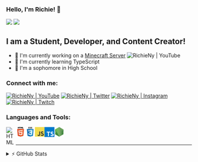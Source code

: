 ### Hello, I'm Richie! 👋
<img src="https://img.shields.io/twitter/follow/RichieNyy?color=%231DA1F2&label=Follow&logo=twitter&style=for-the-badge">
<img src="https://img.shields.io/discord/733570393847365683?color=%237289DA&label=Discord&logo=Discord&style=for-the-badge">
<br />

## I am a Student, Developer, and Content Creator!
- 🔭 I'm currently working on a [Minecraft Server][parasite] <img width="17" height="16" src="https://cdn.jsdelivr.net/npm/simple-icons@v3/icons/mojangstudios.svg" alt="RichieNy | YouTube"/>
- 🌱 I'm currently learning TypeScript
- 📒 I'm a sophomore in High School

### Connect with me:

[<img width="22" src="https://cdn.jsdelivr.net/npm/simple-icons@v3/icons/youtube.svg" alt="RichieNy | YouTube"/>][youtube]
[<img width="22" src="https://cdn.jsdelivr.net/npm/simple-icons@v3/icons/twitter.svg" alt="RichieNy | Twitter"/>][twitter]
[<img width="22" src="https://simpleicons.org/icons/tiktok.svg" alt="RichieNy | Instagram"/>][tiktok]
[<img width="22" src="https://cdn.jsdelivr.net/npm/simple-icons@v3/icons/twitch.svg" alt="RichieNy | Twitch"/>][twitch]


### Languages and Tools:
<img align="left" alt="HTML" width="26px" src="https://simpleicons.org/icons/visualstudiocode.svg">
<img align="left" alt="HTML" width="26px" src="https://raw.githubusercontent.com/github/explore/80688e429a7d4ef2fca1e82350fe8e3517d3494d/topics/html/html.png">
<img align="left" alt="CSS" width="26px" src="https://raw.githubusercontent.com/github/explore/80688e429a7d4ef2fca1e82350fe8e3517d3494d/topics/css/css.png">
<img align="left" alt="Javascript" width="26px" src="https://raw.githubusercontent.com/github/explore/80688e429a7d4ef2fca1e82350fe8e3517d3494d/topics/javascript/javascript.png">
<img align="left" alt="TypeScript" width="27px" src="https://raw.githubusercontent.com/github/explore/80688e429a7d4ef2fca1e82350fe8e3517d3494d/topics/typescript/typescript.png">
<img align="left" alt="NodeJS" width="26px" src="https://raw.githubusercontent.com/github/explore/80688e429a7d4ef2fca1e82350fe8e3517d3494d/topics/nodejs/nodejs.png">

<br />
<br />
<!-- 
### 📺 Latest YouTube Videos-->
<!-- YOUTUBE:START -->
<!-- YOUTUBE:END -->

---

<details>
    <summary>⚡ GitHub Stats</summary>

<img align="left" alt="RichieNy's Github Stats" src="https://github-readme-stats.richieny.vercel.app/api?username=RichieNy&show_icons=true&hide_border=true" />

</details>

[youtube]: https://www.youtube.com/channel/UChpZFH57DWLRvBfq-f5ZXyw
[twitter]: https://twitter.com/RichieNyy
[tiktok]: https://www.tiktok.com/@richienyy
[twitch]: https://twitch.tv/RichieNy
[parasite]: https://discord.gg/6MyAmNm